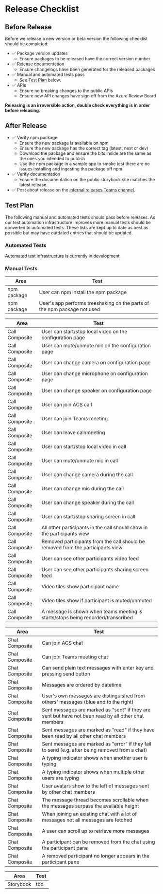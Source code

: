 # Release Checklist

## Before Release

Before we release a new version or beta version the following checklist should be completed:

* ✅ Package version updates
  * Ensure packages to be released have the correct version number
* ✅ Release documentation
  * Ensure changelogs have been generated for the released packages
* ✅ Manual and automated tests pass
  * See [Test Plan](#test-plan) below.
* ✅ APIs
  * Ensure no breaking changes to the public APIs
  * Ensure new API changes have sign off from the Azure Review Board

**Releasing is an irreversible action, double check everything is in order before releasing.**

## After Release

* ✅ Verify npm package
  * Ensure the new package is available on npm
  * Ensure the new package has the correct tag (latest, next or dev)
  * Download the package and ensure the bits inside are the same as the ones you intended to publish
  * Use the npm package in a sample app to smoke test there are no issues installing and ingesting the package off npm
* ✅ Verify documentation
  * Ensure the documentation on the public storybook site matches the latest release.
* ✅ Post about release on the [internal releases Teams channel](https://teams.microsoft.com/l/channel/19%3ae12aa149c0b44318b245ae8c30365880%40thread.skype/ACS%2520Deployment%2520Announcements?groupId=3e9c1fc3-39df-4486-a26a-456d80e80f82&tenantId=72f988bf-86f1-41af-91ab-2d7cd011db47).

## Test Plan

The following manual and automated tests should pass before releases. As our test automation infrastructure improves more manual tests should be converted to automated tests. These lists are kept up to date as best as possible but may have outdated entries that should be updated.

### Automated Tests

Automated test infrastructure is currently in development.

### Manual Tests

| Area | Test |
| -- | -- |
| npm package | User can npm install the npm package |
| npm package | User's app performs treeshaking on the parts of the npm package not used |

| Area | Test |
| -- | -- |
| Call Composite | User can start/stop local video on the configuration page |
| Call Composite | User can mute/unmute mic on the configuration page |
| Call Composite | User can change camera on configuration page |
| Call Composite | User can change microphone on configuration page |
| Call Composite | User can change speaker on configuration page |
| Call Composite | User can join ACS call |
| Call Composite | User can join Teams meeting |
| Call Composite | User can leave call/meeting |
| Call Composite | User can start/stop local video in call |
| Call Composite | User can mute/unmute mic in call |
| Call Composite | User can change camera during the call |
| Call Composite | User can change mic during the call |
| Call Composite | User can change speaker during the call |
| Call Composite | User can start/stop sharing screen in call |
| Call Composite | All other participants in the call should show in the participants view |
| Call Composite | Removed participants from the call should be removed from the participants view |
| Call Composite | User can see other participants video feed |
| Call Composite | User can see other participants sharing screen feed |
| Call Composite | Video tiles show participant name |
| Call Composite | Video tiles show if participant is muted/unmuted |
| Call Composite | A message is shown when teams meeting is starts/stops being recorded/transcribed |

| Area | Test |
| -- | -- |
| Chat Composite | Can join ACS chat |
| Chat Composite | Can join Teams meeting chat |
| Chat Composite | Can send plain text messages with enter key and pressing send button |
| Chat Composite | Messages are ordered by datetime |
| Chat Composite | User's own messages are distinguished from others' messages (blue and to the right) |
| Chat Composite | Sent messages are marked as "sent" if they are sent but have not been read by all other chat members |
| Chat Composite | Sent messages are marked as "read" if they have been read by all other chat members |
| Chat Composite | Sent messages are marked as "error" if they fail to send (e.g. after being removed from a chat) |
| Chat Composite | A typing indicator shows when another user is typing |
| Chat Composite | A typing indicator shows when multiple other users are typing |
| Chat Composite | User avatars show to the left of messages sent by other chat members |
| Chat Composite | The message thread becomes scrollable when the messages surpass the available height |
| Chat Composite | When joining an existing chat with a lot of messages not all messages are fetched |
| Chat Composite | A user can scroll up to retrieve more messages |
| Chat Composite | A participant can be removed from the chat using the participant pane |
| Chat Composite | A removed participant no longer appears in the participant pane |

| Area | Test |
| -- | -- |
| Storybook | tbd |
